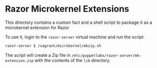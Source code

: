 # Razor Microkernel Extensions

This directory contains a custom fact and a shell script to package
it as a microkernel extension for Razor

To use it, login to the `razor-server` virtual machine and run the script:

```sh
razor-server $ /vagrant/microkernel/mkzip.sh
```

The script will create a Zip file in `/etc/puppetlabs/razor-server/mk-extension.zip`
with the contents of the `lib` directory.


